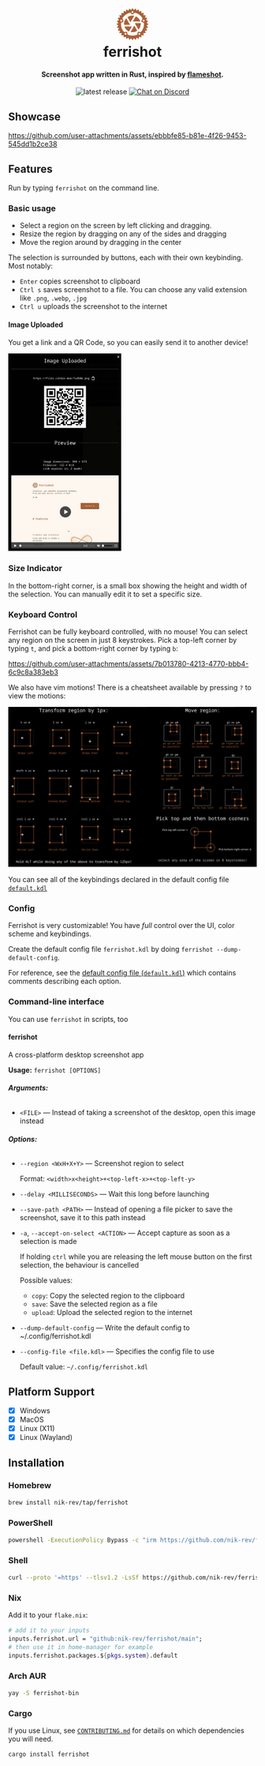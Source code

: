 <div align="center">
  <p>
    <h1>
      <a href="https://github.com/nik-rev/ferrishot">
        <img height="64px" width="64px" src="assets/icons/Ferrishot.svg" />
      </a>
      <br />
      ferrishot
    </h1>
    <h4>Screenshot app written in Rust, inspired by <a href="https://github.com/flameshot-org/flameshot">flameshot<a />.</h4>
  </p>
  <p align="center">
    <img src="https://github.com/nik-rev/ferrishot/releases" alt="latest release" />
    <a href="https://discord.gg/hvaNHymCVy">
      <img src="https://img.shields.io/discord/1366137972763787354?logo=discord&logoColor=white" alt="Chat on Discord">
    </a>
  </p>
</div>

## Showcase

<https://github.com/user-attachments/assets/ebbbfe85-b81e-4f26-9453-545dd1b2ce38>

## Features

Run by typing `ferrishot` on the command line.

### Basic usage

- Select a region on the screen by left clicking and dragging.
- Resize the region by dragging on any of the sides and dragging
- Move the region around by dragging in the center

The selection is surrounded by buttons, each with their own keybinding. Most notably:

- `Enter` copies screenshot to clipboard
- `Ctrl s` saves screenshot to a file. You can choose any valid extension like `.png`, `.webp`, `.jpg`
- `Ctrl u` uploads the screenshot to the internet

#### Image Uploaded

You get a link and a QR Code, so you can easily send it to another device!

<img height="400px" src="assets/image_uploaded_online.webp" />

### Size Indicator

In the bottom-right corner, is a small box showing the height and width of the selection.
You can manually edit it to set a specific size.

### Keyboard Control

Ferrishot can be fully keyboard controlled, with no mouse! You can select any region on the screen in just
8 keystrokes. Pick a top-left corner by typing `t`, and pick a bottom-right corner by typing `b`:

<https://github.com/user-attachments/assets/7b013780-4213-4770-bbb4-6c9c8a383eb3>

We also have vim motions! There is a cheatsheet available by pressing `?` to view the motions:

![cheatsheet](./assets/cheatsheet.webp)

You can see all of the keybindings declared in the default config file [`default.kdl`](./default.kdl)

### Config

Ferrishot is very customizable! You have _full_ control over the UI, color scheme and keybindings.

Create the default config file `ferrishot.kdl` by doing `ferrishot --dump-default-config`.

For reference, see the [default config file (`default.kdl`)](./default.kdl) which contains comments describing each option.

### Command-line interface

You can use `ferrishot` in scripts, too

#### ferrishot

A cross-platform desktop screenshot app

**Usage:** `ferrishot [OPTIONS]`

###### **Arguments:**

- `<FILE>` — Instead of taking a screenshot of the desktop, open this image instead

###### **Options:**

- `--region <WxH+X+Y>` — Screenshot region to select

  Format: `<width>x<height>+<top-left-x>+<top-left-y>`

- `--delay <MILLISECONDS>` — Wait this long before launching
- `--save-path <PATH>` — Instead of opening a file picker to save the screenshot, save it to this path instead
- `-a`, `--accept-on-select <ACTION>` — Accept capture as soon as a selection is made

  If holding `ctrl` while you are releasing the left mouse button on the
  first selection, the behaviour is cancelled

  Possible values:

  - `copy`:
    Copy the selected region to the clipboard
  - `save`:
    Save the selected region as a file
  - `upload`:
    Upload the selected region to the internet

- `--dump-default-config` — Write the default config to ~/.config/ferrishot.kdl
- `--config-file <file.kdl>` — Specifies the config file to use

  Default value: `~/.config/ferrishot.kdl`

## Platform Support

- [x] Windows
- [x] MacOS
- [x] Linux (X11)
- [x] Linux (Wayland)

## Installation

### Homebrew

```sh
brew install nik-rev/tap/ferrishot
```

### PowerShell

```sh
powershell -ExecutionPolicy Bypass -c "irm https://github.com/nik-rev/ferrishot/releases/latest/download/ferrishot-installer.ps1 | iex"
```

### Shell

```sh
curl --proto '=https' --tlsv1.2 -LsSf https://github.com/nik-rev/ferrishot/releases/latest/download/ferrishot-installer.sh | sh
```

### Nix

Add it to your `flake.nix`:

```nix
# add it to your inputs
inputs.ferrishot.url = "github:nik-rev/ferrishot/main";
# then use it in home-manager for example
inputs.ferrishot.packages.${pkgs.system}.default
```

### Arch AUR

```sh
yay -S ferrishot-bin
```

### Cargo

If you use Linux, see [`CONTRIBUTING.md`](./CONTRIBUTING.md) for details on which dependencies you will need.

```sh
cargo install ferrishot
```

